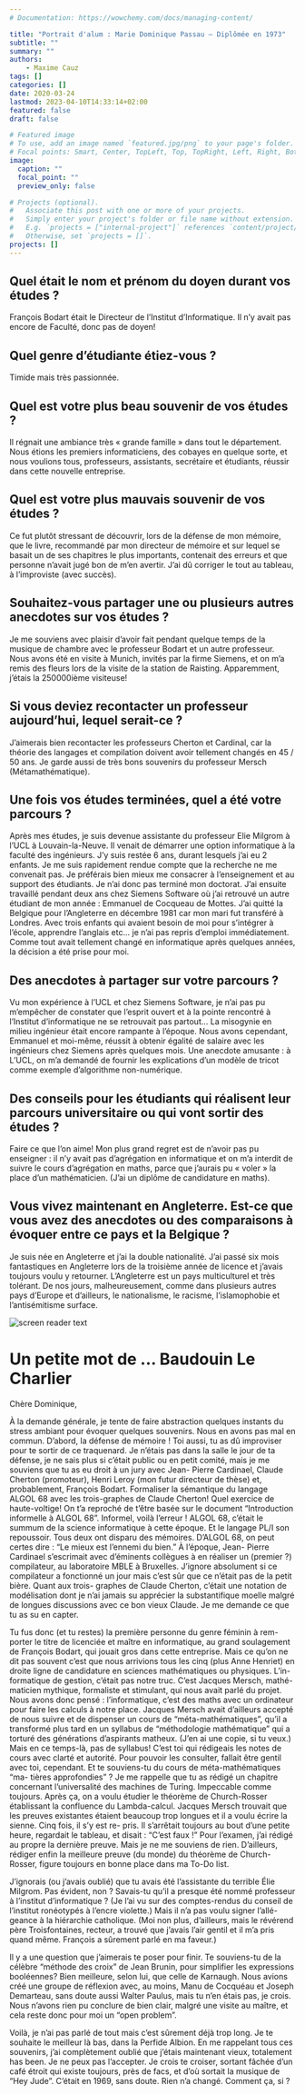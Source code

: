 ```yaml
---
# Documentation: https://wowchemy.com/docs/managing-content/

title: "Portrait d'alum : Marie Dominique Passau – Diplômée en 1973"
subtitle: ""
summary: ""
authors:
    - Maxime Cauz
tags: []
categories: []
date: 2020-03-24
lastmod: 2023-04-10T14:33:14+02:00
featured: false
draft: false

# Featured image
# To use, add an image named `featured.jpg/png` to your page's folder.
# Focal points: Smart, Center, TopLeft, Top, TopRight, Left, Right, BottomLeft, Bottom, BottomRight.
image:
  caption: ""
  focal_point: ""
  preview_only: false

# Projects (optional).
#   Associate this post with one or more of your projects.
#   Simply enter your project's folder or file name without extension.
#   E.g. `projects = ["internal-project"]` references `content/project/deep-learning/index.md`.
#   Otherwise, set `projects = []`.
projects: []
---
```


## Quel était le nom et prénom du doyen durant vos études ?

François Bodart était le Directeur de l’Institut d’Informatique. Il n’y avait pas encore de Faculté, donc pas de doyen!

## Quel genre d’étudiante étiez-vous ?

Timide mais très passionnée.

## Quel est votre plus beau souvenir de vos études ?

Il régnait une ambiance très « grande famille » dans tout le département. Nous étions les premiers informaticiens, des cobayes en quelque sorte, et nous voulions tous, professeurs, assistants, secrétaire et étudiants, réussir dans cette nouvelle entreprise.

## Quel est votre plus mauvais souvenir de vos études ?

Ce fut plutôt stressant de découvrir, lors de la défense de mon mémoire, que le livre, recommandé par mon directeur de mémoire et sur lequel se basait un de ses chapitres le plus importants, contenait des erreurs et que personne n’avait jugé bon de m’en avertir. J’ai dû corriger le tout au tableau, à l’improviste (avec succès).

## Souhaitez-vous partager une ou plusieurs autres anecdotes sur vos études ?

Je me souviens avec plaisir d’avoir fait pendant quelque temps de la musique de chambre avec le professeur Bodart et un autre professeur.
Nous avons été en visite à Munich, invités par la firme Siemens, et on m’a remis des fleurs lors de la visite de la station de Raisting. Apparemment, j’étais la 250000ième visiteuse!

## Si vous deviez recontacter un professeur aujourd’hui, lequel serait-ce ?

J’aimerais bien recontacter les professeurs Cherton et Cardinal, car la théorie des langages et compilation doivent avoir tellement changés en 45 / 50 ans. Je garde aussi de très bons souvenirs du professeur Mersch (Métamathématique).

## Une fois vos études terminées, quel a été votre parcours ?

Après mes études, je suis devenue assistante du professeur Elie Milgrom à l’UCL à Louvain-la-Neuve. Il venait de démarrer une option informatique à la faculté des ingénieurs. J’y suis restée 6 ans, durant lesquels j’ai eu 2 enfants. Je me suis rapidement rendue compte que la recherche ne me convenait pas. Je préférais bien mieux me consacrer à l’enseignement et au support des étudiants. Je n’ai donc pas terminé mon doctorat.
J’ai ensuite travaillé pendant deux ans chez Siemens Software où j’ai retrouvé un autre étudiant de mon année : Emmanuel de Cocqueau de Mottes.
J’ai quitté la Belgique pour l’Angleterre en décembre 1981 car mon mari fut transféré à Londres. Avec trois enfants qui avaient besoin de moi pour s’intégrer à l’école, apprendre l’anglais etc... je n’ai pas repris d’emploi immédiatement. Comme tout avait tellement changé en informatique après quelques années, la décision a été prise pour moi.

## Des anecdotes à partager sur votre parcours ?

Vu mon expérience à l’UCL et chez Siemens Software, je n’ai pas pu m’empêcher de constater que l’esprit ouvert et à la pointe rencontré à l’Institut d’informatique ne se retrouvait pas partout... La misogynie en milieu ingénieur était encore rampante à l’époque. Nous avons cependant, Emmanuel et moi-même, réussit à obtenir égalité de salaire avec les ingénieurs chez Siemens après quelques mois.
Une anecdote amusante : à L’UCL, on m’a demandé de fournir les explications d’un modèle de tricot comme exemple d’algorithme non-numérique.

## Des conseils pour les étudiants qui réalisent leur parcours universitaire ou qui vont sortir des études ?

Faire ce que l’on aime! Mon plus grand regret est de n’avoir pas pu enseigner : il n’y avait pas d’agrégation en informatique et on m’a interdit de suivre le cours d’agrégation en maths, parce que j’aurais pu « voler » la place d’un mathématicien. (J’ai un diplôme de candidature en maths).

## Vous vivez maintenant en Angleterre. Est-ce que vous avez des anecdotes ou des comparaisons à évoquer entre ce pays et la Belgique ?

Je suis née en Angleterre et j’ai la double nationalité. J’ai passé six mois fantastiques en Angleterre lors de la troisième année de licence et j’avais toujours voulu y retourner. L’Angleterre est un pays multiculturel et très tolérant. De nos jours, malheureusement, comme dans plusieurs autres pays d’Europe et d’ailleurs, le nationalisme, le racisme, l’islamophobie et l’antisémitisme surface.

![screen reader text](premier-diplomes.jpg "")

# Un petite mot de ... Baudouin Le Charlier

Chère Dominique,

À la demande générale, je tente de faire abstraction quelques instants du stress ambiant pour évoquer quelques souvenirs. Nous en avons pas mal en commun.
D’abord, la défense de mémoire ! Toi aussi, tu as dû improviser pour te sortir de ce traquenard. Je n’étais pas dans la salle le jour de ta défense, je ne sais plus si c’était public ou en petit comité, mais je me souviens que tu as eu droit à un jury avec Jean- Pierre Cardinael, Claude Cherton (promoteur), Henri Leroy (mon futur directeur de thèse) et, probablement, François Bodart. Formaliser la sémantique du langage ALGOL 68 avec les trois-graphes de Claude Cherton! Quel exercice de haute-voltige! On t’a reproché de t’être basée sur le document “Introduction informelle à ALGOL 68”. Informel, voilà l’erreur ! ALGOL 68, c’était le summum de la science informatique à cette époque. Et le langage PL/I son repoussoir. Tous deux ont disparu des mémoires. D’ALGOL 68, on peut certes dire : “Le mieux est l’ennemi du bien.” À l’époque, Jean- Pierre Cardinael s’escrimait avec d’éminents collègues à en réaliser un (premier ?) compilateur, au laboratoire MBLE à Bruxelles. J’ignore absolument si ce compilateur a fonctionné un jour mais c’est sûr que ce n’était pas de la petit bière. Quant aux trois- graphes de Claude Cherton, c’était une notation de modélisation dont je n’ai jamais su apprécier la substantifique moelle malgré de longues discussions avec ce bon vieux Claude. Je me demande ce que tu as su en capter.

Tu fus donc (et tu restes) la première personne du genre féminin à rem- porter le titre de licenciée et maître en informatique, au grand soulagement de François Bodart, qui jouait gros dans cette entreprise. Mais ce qu’on ne dit pas souvent c’est que nous arrivions tous les cinq (plus Anne Henriet) en droite ligne de candidature en sciences mathématiques ou physiques. L’in- formatique de gestion, c’était pas notre truc. C’est Jacques Mersch, mathé- maticien mythique, formaliste et stimulant, qui nous avait parlé du projet. Nous avons donc pensé : l’informatique, c’est des maths avec un ordinateur pour faire les calculs à notre place. Jacques Mersch avait d’ailleurs accepté de nous suivre et de dispenser un cours de “méta-mathématiques”, qu’il a transformé plus tard en un syllabus de “méthodologie mathématique” qui a torturé des générations d’aspirants matheux. (J’en ai une copie, si tu veux.) Mais en ce temps-là, pas de syllabus! C’est toi qui rédigeais les notes de cours avec clarté et autorité. Pour pouvoir les consulter, fallait être gentil avec toi, cependant. Et te souviens-tu du cours de méta-mathématiques “ma- tières approfondies” ? Je me rappelle que tu as rédigé un chapitre concernant l’universalité des machines de Turing. Impeccable comme toujours. Après ça, on a voulu étudier le théorème de Church-Rosser établissant la confluence du Lambda-calcul. Jacques Mersch trouvait que les preuves existantes étaient beaucoup trop longues et il a voulu écrire la sienne. Cinq fois, il s’y est re- pris. Il s’arrêtait toujours au bout d’une petite heure, regardait le tableau, et disait : “C’est faux !” Pour l’examen, j’ai rédigé au propre la dernière preuve. Mais je ne me souviens de rien. D’ailleurs, rédiger enfin la meilleure preuve (du monde) du théorème de Church-Rosser, figure toujours en bonne place dans ma To-Do list.

J’ignorais (ou j’avais oublié) que tu avais été l’assistante du terrible Élie Milgrom. Pas évident, non ? Savais-tu qu’il a presque été nommé professeur à l’institut d’informatique ? (Je l’ai vu sur des comptes-rendus du conseil de l’institut ronéotypés à l’encre violette.) Mais il n’a pas voulu signer l’allé- geance à la hiérarchie catholique. (Moi non plus, d’ailleurs, mais le révérend père Troisfontaines, recteur, a trouvé que j’avais l’air gentil et il m’a pris quand même. François a sûrement parlé en ma faveur.)

Il y a une question que j’aimerais te poser pour finir. Te souviens-tu de la célèbre “méthode des croix” de Jean Brunin, pour simplifier les expressions booléennes? Bien meilleure, selon lui, que celle de Karnaugh. Nous avions créé une groupe de réflexion avec, au moins, Manu de Cocquéau et Joseph Demarteau, sans doute aussi Walter Paulus, mais tu n’en étais pas, je crois. Nous n’avons rien pu conclure de bien clair, malgré une visite au maître, et cela reste donc pour moi un “open problem”.

Voilà, je n’ai pas parlé de tout mais c’est sûrement déjà trop long. Je te souhaite le meilleur là bas, dans la Perfide Albion. En me rappelant tous ces souvenirs, j’ai complètement oublié que j’étais maintenant vieux, totalement has been. Je ne peux pas l’accepter. Je crois te croiser, sortant fâchée d’un café étroit qui existe toujours, près de facs, et d’où sortait la musique de “Hey Jude”. C’était en 1969, sans doute. Rien n’a changé. Comment ça, si ?
